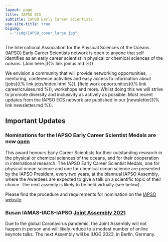 ```yaml
---
layout: page
title: IAPSO ECS
subtitle: IAPSO Early Career Scientists
use-site-title: true
bigimg:
  - "/img/IAPSO_cover_large.jpg"
---
```


The International Association for the Physical Sciences of the Oceans ([IAPSO](http://iapso.iugg.org/)) Early Career Scientists network is open to anyone  that self identifies as an early career scientist in physical or chemical sciences of the oceans. [Join here.]({% link joinus.md %})

We envision a community that will provide networking opportunities, mentoring, conference activities and easy access to information about [jobs]({% link jobs/index.html %}), [field work opportunities]({% link career/cruises.md %}), workshops and more. Whilst doing this we will strive to promote diversity and inclusivity as actively as possible. Most recent updates from the IAPSO ECS network are published in our [newsletter]({% link newsletter.md %}).

## Important Updates

### Nominations for the IAPSO Early Career Scientist Medals are now [open](http://iapso.iugg.org/awards-and-honors/early-career-scientist-medal.html)

This award honours Early Career Scientists for their outstanding research in the physical or chemical sciences of the oceans, and for their cooperation in international research. The IAPSO Early Career Scientist Medals, one for physical ocean science and one for chemical ocean science are presented by the IAPSO President, every two years, at the biannual IAPSO Assembly, where the Awardees are expected to give a talk on a scientific topic of their choice. The next assemly is likely to be held virtually (see below).

Please find the procedure and requirements for nomination on the [IAPSO website](http://iapso.iugg.org/awards-and-honors/early-career-scientist-medal.html). 

### Busan IAMAS-IACS-IAPSO [Joint Assembly 2021](http://www.baco-21.org/2021/english/main/index_en.asp)

Due to the global Coronavirus pandemic, the Joint Assembly will not happen in person and will likely reduce to a modest number of online keynote talks. The next Assembly will be IUGG 2023, in Berlin, Germany. 